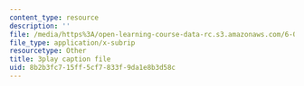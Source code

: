```yaml
---
content_type: resource
description: ''
file: /media/https%3A/open-learning-course-data-rc.s3.amazonaws.com/6-00sc-introduction-to-computer-science-and-programming-spring-2011/8b2b3fc715ff5cf7833f9da1e8b3d58c_bX3jvD7XFPs.vtt
file_type: application/x-subrip
resourcetype: Other
title: 3play caption file
uid: 8b2b3fc7-15ff-5cf7-833f-9da1e8b3d58c
---
```

